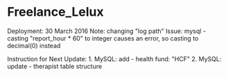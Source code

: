 # Freelance_Lelux

Deployment: 30 March 2016
	Note:	changing "log path"
	Issue:	mysql - casting "report_hour * 60" to integer causes an error, so casting to decimal(0) instead
	
Instruction for Next Update:
	1. MySQL: add - health fund: "HCF"
	2. MySQL: update - therapist table structure